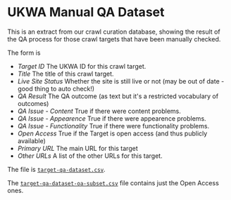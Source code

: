 UKWA Manual QA Dataset
======================

This is an extract from our crawl curation database, showing the result of the QA process for those crawl targets that have been manually checked.

The form is

- *Target ID* The UKWA ID for this crawl target.
- *Title* The title of this crawl target.
- *Live Site Status* Whether the site is still live or not (may be out of date - good thing to auto check!)
- *QA Result* The QA outcome (as text but it's a restricted vocabulary of outcomes)
- *QA Issue - Content* True if there were content problems.
- *QA Issue - Appearence* True if there were appearence problems.
- *QA Issue - Functionality* True if there were functionality problems.
- *Open Access* True if the Target is open access (and thus publicly available)
- *Primary URL* The main URL for this target
- *Other URLs* A list of the other URLs for this target.


The file is [`target-qa-dataset.csv`](./target-qa-dataset.csv).

The [`target-qa-dataset-oa-subset.csv`](./target-qa-dataset-oa-subset.csv) file contains just the Open Access ones.

